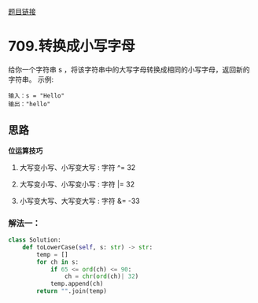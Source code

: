 [题目链接](https://leetcode-cn.com/problems/to-lower-case/)
# 709.转换成小写字母
给你一个字符串 s ，将该字符串中的大写字母转换成相同的小写字母，返回新的字符串。
示例:
```
输入：s = "Hello"
输出："hello"
```


## 思路
**位运算技巧**

1. 大写变小写、小写变大写 : 字符 ^= 32

2. 大写变小写、小写变小写 : 字符 |= 32

3. 小写变大写、大写变大写 : 字符 &= -33
### 解法一：

```python
class Solution:
    def toLowerCase(self, s: str) -> str:
        temp = []
        for ch in s:
            if 65 <= ord(ch) <= 90:
                ch = chr(ord(ch)| 32)
            temp.append(ch)
        return "".join(temp)
```

